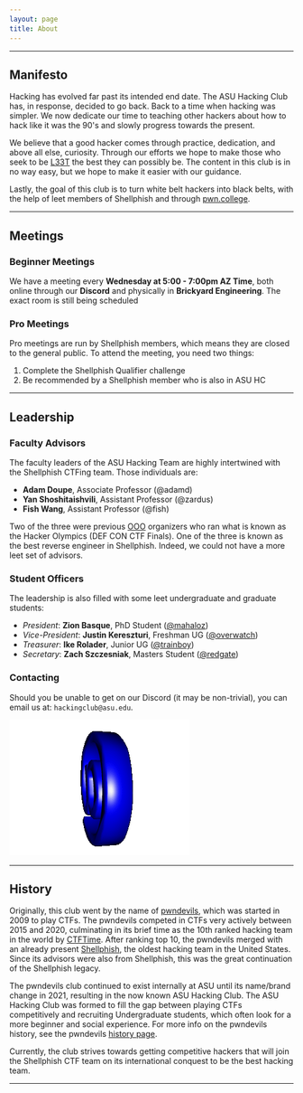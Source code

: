 ```yaml
---
layout: page
title: About
---
```


---
## Manifesto

Hacking has evolved far past its intended end date. The ASU Hacking Club has, in response, decided to go back. Back to a time when hacking was simpler. We now dedicate our time to teaching other hackers about how to hack like it was the 90's and slowly progress towards the present. 

We believe that a good hacker comes through practice, dedication, and above all else, curiosity. Through our efforts we hope to make those who seek to be [L33T](https://en.wikipedia.org/wiki/Leet) the best they can possibly be. The content in this club is in no way easy, but we hope to make it easier with our guidance.

Lastly, the goal of this club is to turn white belt hackers into black belts, with the help of leet members of Shellphish and through [pwn.college](https://pwn.college). 

---
## Meetings
### Beginner Meetings
We have a meeting every **Wednesday at 5:00 - 7:00pm AZ Time**, both online through our **Discord** and physically in **Brickyard Engineering**. The exact room is still being scheduled

### Pro Meetings
Pro meetings are run by Shellphish members, which means they are closed to the general public. To attend the meeting, you need two things:
1. Complete the Shellphish Qualifier challenge
2. Be recommended by a Shellphish member who is also in ASU HC


---
## Leadership
### Faculty Advisors

The faculty leaders of the ASU Hacking Team are highly intertwined with the Shellphish CTFing team. Those individuals are:

- **Adam Doupe**, Associate Professor (@adamd)
- **Yan Shoshitaishvili**, Assistant Professor (@zardus)
- **Fish Wang**, Assistant Professor (@fish) 

Two of the three were previous [OOO](https://oooverflow.io/) organizers who ran what is known as the Hacker Olympics (DEF CON CTF Finals). One of the three is known as the best reverse engineer in Shellphish. Indeed, we could not have a more leet set of advisors.
### Student Officers

The leadership is also filled with some leet undergraduate and graduate students:

- _President_: **Zion Basque**, PhD Student ([@mahaloz](https://zionbasque.com))
- _Vice-President_: **Justin Kereszturi**, Freshman UG ([@overwatch](https://github.com/Justin-Kereszturi))
- _Treasurer_: **Ike Rolader**, Junior UG ([@trainboy](https://github.com/trainboy2019))
- _Secretary_: **Zach Szczesniak**, Masters Student ([@redgate]())

### Contacting

Should you be unable to get on our Discord (it may be non-trivial), you can email us at: `hackingclub@asu.edu`.

![](files/images/at_symbol.gif)

---
## History

Originally, this club went by the name of [pwndevils](https://pwndevils.com), which was started in 2009 to play CTFs. The pwndevils competed in CTFs very actively between 2015 and 2020, culminating in its brief time as the 10th ranked hacking team in the world by [CTFTime](https://ctftime.org). After ranking top 10, the pwndevils merged with an already present [Shellphish](https://shellphish.net), the oldest hacking team in the United States. Since its advisors were also from Shellphish, this was the great continuation of the Shellphish legacy. 

The pwndevils club continued to exist internally at ASU until its name/brand change in 2021, resulting in the now known ASU Hacking Club. The ASU Hacking Club was formed to fill the gap between playing CTFs competitively and recruiting Undergraduate students, which often look for a more beginner and social experience. For more info on the pwndevils history, see the pwndevils [history page](https://pwndevils.com/about#pwndevils-history). 

Currently, the club strives towards getting competitive hackers that will join the Shellphish CTF team on its international conquest to be the best hacking team. 

---